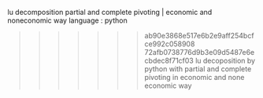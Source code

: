 
lu decomposition 
partial and complete pivoting |
economic and noneconomic way
language : python
>>>>>>> ab90e3868e517e6b2e9aff254bcfce992c058908
>>>>>>> 72afb0738776d9b3e09d5487e6ecbdec8f71cf03
lu decoposition by python with partial and complete pivoting in economic and none economic way
